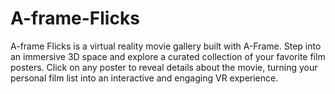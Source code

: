# A-frame-Flicks
A-frame Flicks is a virtual reality movie gallery built with A-Frame. Step into an immersive 3D space and explore a curated collection of your favorite film posters. Click on any poster to reveal details about the movie, turning your personal film list into an interactive and engaging VR experience.
